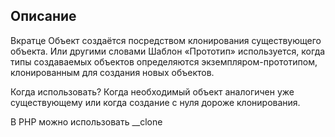 ## Описание

Вкратце
Объект создаётся посредством клонирования существующего объекта.
Или другими словами Шаблон «Прототип» используется, когда типы создаваемых объектов определяются экземпляром-прототипом,
клонированным для создания новых объектов.

Когда использовать?
Когда необходимый объект аналогичен уже существующему или когда создание с нуля дороже клонирования.

В PHP можно использовать __clone

